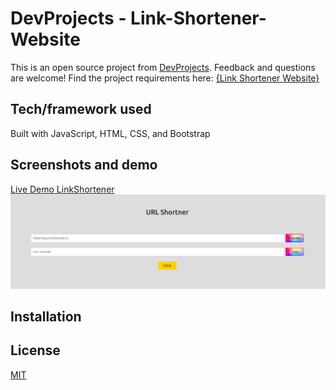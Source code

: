 # DevProjects - Link-Shortener-Website

This is an open source project from [DevProjects](http://www.codementor.io/projects). Feedback and questions are welcome!
Find the project requirements here: [{Link Shortener Website}](https://www.codementor.io/projects/web/link-shortener-website-brqjanf6zq/get-started)

## Tech/framework used
Built with JavaScript, HTML, CSS, and Bootstrap 

## Screenshots and demo
<a href="https://linkshortnerjs.herokuapp.com/index.html"> Live Demo LinkShortener</a>
![Alt text](/snapshot.png?raw=true "Optional Title")
## Installation

## License
[MIT](https://choosealicense.com/licenses/mit/)
